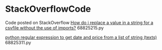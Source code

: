 # StackOverflowCode
Code posted on StackOverflow
[How do i replace a value in a string for a csvfile without the use of imports?](https://stackoverflow.com/questions/68825215/how-do-i-replace-a-value-in-a-string-for-a-csvfile-without-the-use-of-imports/68825361#comment121635090_68825361_)
68825215.py

[python regular expression to get date and price from a list of string (texts)](https://stackoverflow.com/questions/68825311/python-regular-expression-to-get-date-and-price-from-a-list-of-string-texts/68825436#68825436)
68825311.py